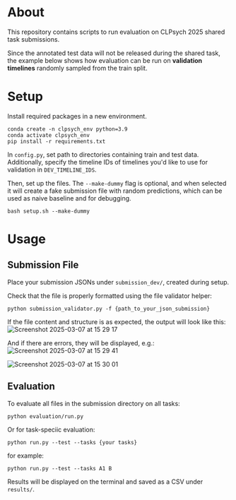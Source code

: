 # About

This repository contains scripts to run evaluation on CLPsych 2025 shared task submissions.

Since the annotated test data will not be released during the shared task, the example below shows how evaluation can be run on **validation timelines** randomly sampled from the train split.

# Setup
Install required packages in a new environment.
```
conda create -n clpsych_env python=3.9
conda activate clpsych_env
pip install -r requirements.txt
```
In `config.py`, set path to directories containing train and test data. Additionally, specify the timeline IDs of timelines you'd like to use for validation in `DEV_TIMELINE_IDS`. 

Then, set up the files. The `--make-dummy` flag is optional, and when selected it will create a fake submission file with random predictions, which can be used as naive baseline and for debugging.
```
bash setup.sh --make-dummy
```

# Usage
## Submission File 
Place your submission JSONs under `submission_dev/`, created during setup.

Check that the file is properly formatted using the file validator helper:
```
python submission_validator.py -f {path_to_your_json_submission} 
```

If the file content and structure is as expected, the output will look like this:
![Screenshot 2025-03-07 at 15 29 17](https://github.com/user-attachments/assets/d5396c35-6b9b-4512-9abe-9279810f507c)

And if there are errors, they will be displayed, e.g.:
![Screenshot 2025-03-07 at 15 29 41](https://github.com/user-attachments/assets/48ddfa25-ba8a-4dc4-867a-79115d0132c9)

![Screenshot 2025-03-07 at 15 30 01](https://github.com/user-attachments/assets/03ff29bb-72f2-4d3a-83ba-ef4a97edf05a)


## Evaluation
To evaluate all files in the submission directory on all tasks:
```
python evaluation/run.py
```
Or for task-speciic evaluation:
```
python run.py --test --tasks {your tasks}
```
for example:
```
python run.py --test --tasks A1 B
```
Results will be displayed on the terminal and saved as a CSV under `results/`.
